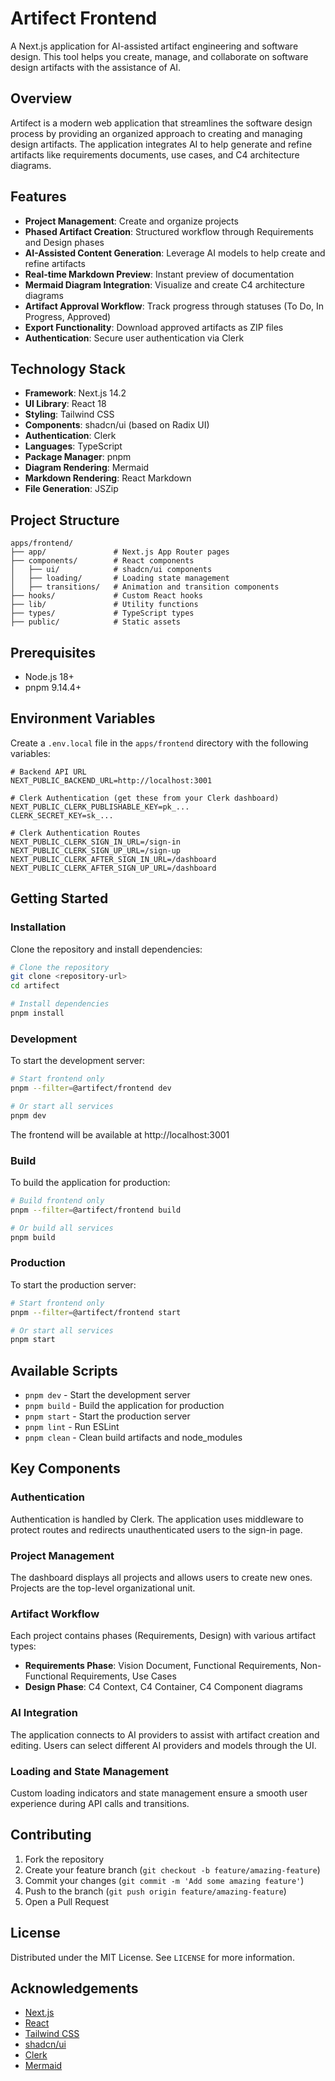 # Artifect Frontend

A Next.js application for AI-assisted artifact engineering and software design. This tool helps you create, manage, and collaborate on software design artifacts with the assistance of AI.

## Overview

Artifect is a modern web application that streamlines the software design process by providing an organized approach to creating and managing design artifacts. The application integrates AI to help generate and refine artifacts like requirements documents, use cases, and C4 architecture diagrams.

## Features

- **Project Management**: Create and organize projects
- **Phased Artifact Creation**: Structured workflow through Requirements and Design phases
- **AI-Assisted Content Generation**: Leverage AI models to help create and refine artifacts
- **Real-time Markdown Preview**: Instant preview of documentation
- **Mermaid Diagram Integration**: Visualize and create C4 architecture diagrams
- **Artifact Approval Workflow**: Track progress through statuses (To Do, In Progress, Approved)
- **Export Functionality**: Download approved artifacts as ZIP files
- **Authentication**: Secure user authentication via Clerk

## Technology Stack

- **Framework**: Next.js 14.2
- **UI Library**: React 18
- **Styling**: Tailwind CSS
- **Components**: shadcn/ui (based on Radix UI)
- **Authentication**: Clerk
- **Languages**: TypeScript
- **Package Manager**: pnpm
- **Diagram Rendering**: Mermaid
- **Markdown Rendering**: React Markdown
- **File Generation**: JSZip

## Project Structure

```
apps/frontend/
├── app/               # Next.js App Router pages
├── components/        # React components
│   ├── ui/            # shadcn/ui components
│   ├── loading/       # Loading state management
│   ├── transitions/   # Animation and transition components
├── hooks/             # Custom React hooks
├── lib/               # Utility functions
├── types/             # TypeScript types
├── public/            # Static assets
```

## Prerequisites

- Node.js 18+
- pnpm 9.14.4+

## Environment Variables

Create a `.env.local` file in the `apps/frontend` directory with the following variables:

```
# Backend API URL
NEXT_PUBLIC_BACKEND_URL=http://localhost:3001

# Clerk Authentication (get these from your Clerk dashboard)
NEXT_PUBLIC_CLERK_PUBLISHABLE_KEY=pk_...
CLERK_SECRET_KEY=sk_...

# Clerk Authentication Routes
NEXT_PUBLIC_CLERK_SIGN_IN_URL=/sign-in
NEXT_PUBLIC_CLERK_SIGN_UP_URL=/sign-up
NEXT_PUBLIC_CLERK_AFTER_SIGN_IN_URL=/dashboard
NEXT_PUBLIC_CLERK_AFTER_SIGN_UP_URL=/dashboard
```

## Getting Started

### Installation

Clone the repository and install dependencies:

```bash
# Clone the repository
git clone <repository-url>
cd artifect

# Install dependencies
pnpm install
```

### Development

To start the development server:

```bash
# Start frontend only
pnpm --filter=@artifect/frontend dev

# Or start all services
pnpm dev
```

The frontend will be available at http://localhost:3001

### Build

To build the application for production:

```bash
# Build frontend only
pnpm --filter=@artifect/frontend build

# Or build all services
pnpm build
```

### Production

To start the production server:

```bash
# Start frontend only
pnpm --filter=@artifect/frontend start

# Or start all services
pnpm start
```

## Available Scripts

- `pnpm dev` - Start the development server
- `pnpm build` - Build the application for production
- `pnpm start` - Start the production server
- `pnpm lint` - Run ESLint
- `pnpm clean` - Clean build artifacts and node_modules

## Key Components

### Authentication

Authentication is handled by Clerk. The application uses middleware to protect routes and redirects unauthenticated users to the sign-in page.

### Project Management

The dashboard displays all projects and allows users to create new ones. Projects are the top-level organizational unit.

### Artifact Workflow

Each project contains phases (Requirements, Design) with various artifact types:

- **Requirements Phase**: Vision Document, Functional Requirements, Non-Functional Requirements, Use Cases
- **Design Phase**: C4 Context, C4 Container, C4 Component diagrams

### AI Integration

The application connects to AI providers to assist with artifact creation and editing. Users can select different AI providers and models through the UI.

### Loading and State Management

Custom loading indicators and state management ensure a smooth user experience during API calls and transitions.

## Contributing

1. Fork the repository
2. Create your feature branch (`git checkout -b feature/amazing-feature`)
3. Commit your changes (`git commit -m 'Add some amazing feature'`)
4. Push to the branch (`git push origin feature/amazing-feature`)
5. Open a Pull Request

## License

Distributed under the MIT License. See `LICENSE` for more information.

## Acknowledgements

- [Next.js](https://nextjs.org/)
- [React](https://reactjs.org/)
- [Tailwind CSS](https://tailwindcss.com/)
- [shadcn/ui](https://ui.shadcn.com)
- [Clerk](https://clerk.dev/)
- [Mermaid](https://mermaid-js.github.io/mermaid/)
